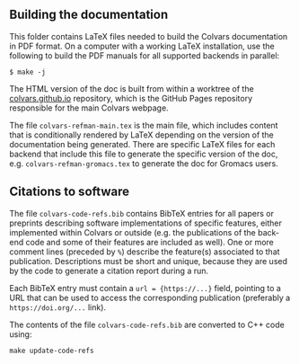## Building the documentation

This folder contains LaTeX files needed to build the Colvars documentation in PDF format.  On a computer with a working LaTeX installation, use the following to build the PDF manuals for all supported backends in parallel:
```
$ make -j
```
The HTML version of the doc is built from within a worktree of the [colvars.github.io](https://github.com/Colvars/colvars.github.io) repository, which is the GitHub Pages repository responsible for the main Colvars webpage.

The file `colvars-refman-main.tex` is the main file, which includes content that is conditionally rendered by LaTeX depending on the version of the documentation being generated.  There are specific LaTeX files for each backend that include this file to generate the specific version of the doc, e.g. `colvars-refman-gromacs.tex` to generate the doc for Gromacs users.

## Citations to software

The file `colvars-code-refs.bib` contains BibTeX entries for all papers or preprints describing software implementations of specific features, either implemented within Colvars or outside (e.g. the publications of the back-end code and some of their features are included as well).  One or more comment lines (preceded by `%`) describe the feature(s) associated to that publication.  Descriptions must be short and unique, because they are used by the code to generate a citation report during a run.

Each BibTeX entry must contain a `url = {https://...}` field, pointing to a URL that can be used to access the corresponding publication (preferably a `https://doi.org/...` link).

The contents of the file `colvars-code-refs.bib` are converted to C++ code using:
```
make update-code-refs
```
